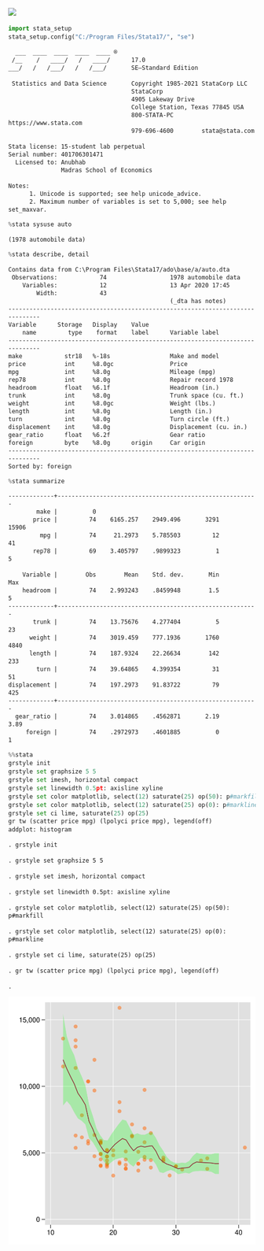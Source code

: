 ![]("./images/Undo-PNG-Picture1.png")


```python
import stata_setup
stata_setup.config("C:/Program Files/Stata17/", "se")
```

    
      ___  ____  ____  ____  ____ ®
     /__    /   ____/   /   ____/      17.0
    ___/   /   /___/   /   /___/       SE—Standard Edition
    
     Statistics and Data Science       Copyright 1985-2021 StataCorp LLC
                                       StataCorp
                                       4905 Lakeway Drive
                                       College Station, Texas 77845 USA
                                       800-STATA-PC        https://www.stata.com
                                       979-696-4600        stata@stata.com
    
    Stata license: 15-student lab perpetual
    Serial number: 401706301471
      Licensed to: Anubhab
                   Madras School of Economics
    
    Notes:
          1. Unicode is supported; see help unicode_advice.
          2. Maximum number of variables is set to 5,000; see help set_maxvar.
    


```python
%stata sysuse auto
```

    (1978 automobile data)
    


```python
%stata describe, detail
```

    
    Contains data from C:\Program Files\Stata17/ado\base/a/auto.dta
     Observations:            74                  1978 automobile data
        Variables:            12                  13 Apr 2020 17:45
            Width:            43                  
                                                  (_dta has notes)
    -------------------------------------------------------------------------------
    Variable      Storage   Display    Value
        name         type    format    label      Variable label
    -------------------------------------------------------------------------------
    make            str18   %-18s                 Make and model
    price           int     %8.0gc                Price
    mpg             int     %8.0g                 Mileage (mpg)
    rep78           int     %8.0g                 Repair record 1978
    headroom        float   %6.1f                 Headroom (in.)
    trunk           int     %8.0g                 Trunk space (cu. ft.)
    weight          int     %8.0gc                Weight (lbs.)
    length          int     %8.0g                 Length (in.)
    turn            int     %8.0g                 Turn circle (ft.)
    displacement    int     %8.0g                 Displacement (cu. in.)
    gear_ratio      float   %6.2f                 Gear ratio
    foreign         byte    %8.0g      origin     Car origin
    -------------------------------------------------------------------------------
    Sorted by: foreign
    


```python
%stata summarize
```

    -------------+---------------------------------------------------------
            make |          0
           price |         74    6165.257    2949.496       3291      15906
             mpg |         74     21.2973    5.785503         12         41
           rep78 |         69    3.405797    .9899323          1          5
    
        Variable |        Obs        Mean    Std. dev.       Min        Max
        headroom |         74    2.993243    .8459948        1.5          5
    -------------+---------------------------------------------------------
           trunk |         74    13.75676    4.277404          5         23
          weight |         74    3019.459    777.1936       1760       4840
          length |         74    187.9324    22.26634        142        233
            turn |         74    39.64865    4.399354         31         51
    displacement |         74    197.2973    91.83722         79        425
    -------------+---------------------------------------------------------
      gear_ratio |         74    3.014865    .4562871       2.19       3.89
         foreign |         74    .2972973    .4601885          0          1
    


```python
%%stata
grstyle init
grstyle set graphsize 5 5
grstyle set imesh, horizontal compact
grstyle set linewidth 0.5pt: axisline xyline
grstyle set color matplotlib, select(12) saturate(25) op(50): p#markfill
grstyle set color matplotlib, select(12) saturate(25) op(0): p#markline
grstyle set ci lime, saturate(25) op(25)
gr tw (scatter price mpg) (lpolyci price mpg), legend(off)
addplot: histogram
```

    
    . grstyle init
    
    . grstyle set graphsize 5 5
    
    . grstyle set imesh, horizontal compact
    
    . grstyle set linewidth 0.5pt: axisline xyline
    
    . grstyle set color matplotlib, select(12) saturate(25) op(50): p#markfill
    
    . grstyle set color matplotlib, select(12) saturate(25) op(0): p#markline
    
    . grstyle set ci lime, saturate(25) op(25)
    
    . gr tw (scatter price mpg) (lpolyci price mpg), legend(off)
    
    . 
    


    
![svg](/images/output_5_1.svg)
    

